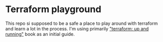 # Terraform playground
This repo si supposed to be a safe a place to play around with terraform and learn a lot in the process. I'm using primarily ["terraform: up and running"](https://www.terraformupandrunning.com/) book as an initial guide.